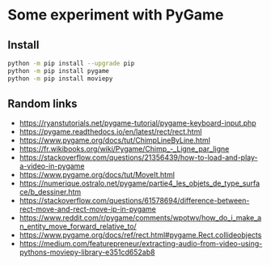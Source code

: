 # Some experiment with PyGame

## Install

```bash
python -m pip install --upgrade pip
python -m pip install pygame
python -m pip install moviepy
```

## Random links

- https://ryanstutorials.net/pygame-tutorial/pygame-keyboard-input.php
- https://pygame.readthedocs.io/en/latest/rect/rect.html
- https://www.pygame.org/docs/tut/ChimpLineByLine.html
- https://fr.wikibooks.org/wiki/Pygame/Chimp_-_Ligne_par_ligne
- https://stackoverflow.com/questions/21356439/how-to-load-and-play-a-video-in-pygame 
- https://www.pygame.org/docs/tut/MoveIt.html
- https://numerique.ostralo.net/pygame/partie4_les_objets_de_type_surface/b_dessiner.htm
- https://stackoverflow.com/questions/61578694/difference-between-rect-move-and-rect-move-ip-in-pygame
- https://www.reddit.com/r/pygame/comments/wpotwv/how_do_i_make_an_entity_move_forward_relative_to/
- https://www.pygame.org/docs/ref/rect.html#pygame.Rect.collideobjects
- https://medium.com/featurepreneur/extracting-audio-from-video-using-pythons-moviepy-library-e351cd652ab8 

